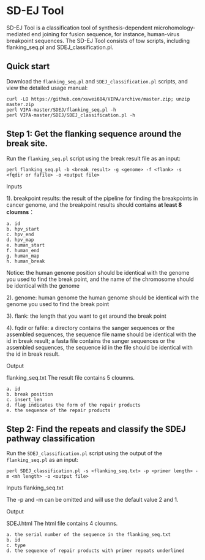 SD-EJ Tool
=====================

SD-EJ Tool is a classification tool of synthesis-dependent microhomology-mediated end joining for fusion sequence, for instance, human-virus breakpoint sequences. The SD-EJ Tool consists of tow scripts, including flanking_seq.pl and SDEJ_classification.pl.

Quick start
-----------

Download the `flanking_seq.pl` and `SDEJ_classification.pl` scripts, and view the detailed usage manual:

    curl -LO https://github.com/xuwei684/VIPA/archive/master.zip; unzip master.zip
    perl VIPA-master/SDEJ/flanking_seq.pl -h
    perl VIPA-master/SDEJ/SDEJ_classification.pl -h

Step 1: Get the flanking sequence around the break site.
--------------------------------------------------------

Run the `flanking_seq.pl` script using the break result file as an input:

    perl flanking_seq.pl -b <break result> -g <genome> -f <flank> -s <fqdir or fafile> -o <output file>

Inputs

1). breakpoint results: the result of the pipeline for finding the breakpoints in cancer genome, and the breakpoint results should contains **at least 8 cloumns**：
                                            
    a. id
    b. hpv_start
    c. hpv_end
    d. hpv_map
    e. human_start
    f. human_end
    g. human_map
    h. human_break

Notice: the human genome position should be identical with the genome you used to find the break point, and the name of the chromosome should be identical with the genome

2). genome: human genome
    the human genome should be identical with the genome you used to find the break point

3). flank: the length that you want to get around the break point

4). fqdir or fafile: a directory contains the sanger sequences or the assembled sequences, the sequence file name should be identical
 with the id in break result; a fasta file contains the sanger sequences or the assembled sequences, the sequence id in the file should be
 identical with the id in break result.

Output

flanking_seq.txt
The result file contains 5 cloumns.

    a. id
    b. break position
    c. insert_len
    d. flag indicates the form of the repair products
    e. the sequence of the repair products



Step 2: Find the repeats and classify the SDEJ pathway classification
---------------------------------------------------------------

Run the `SDEJ_classification.pl` script using the output of the `flanking_seq.pl` as an input:

    perl SDEJ_classification.pl -s <flanking_seq.txt> -p <primer length> -m <mh length> -o <output file>

Inputs
flanking_seq.txt

The -p and -m can be omitted and will use the default value 2 and 1.

Output

SDEJ.html
The html file contains 4 cloumns.

    a. the serial number of the sequence in the flanking_seq.txt
    b. id
    c. type
    d. the sequence of repair products with primer repeats underlined
